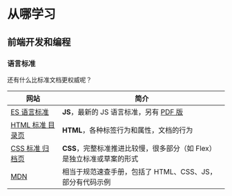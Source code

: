 #

# 从哪学习

## 前端开发和编程

### 语言标准

还有什么比标准文档更权威呢？

| 网站                                                         | 简介                                                                                                             |
| ------------------------------------------------------------ | ---------------------------------------------------------------------------------------------------------------- |
| [ES 语言标准](http://www.ecma-international.org/ecma-262/)   | **JS**，最新的 JS 语言标准，另有 [PDF 版](http://www.ecma-international.org/publications/standards/Ecma-262.htm) |
| [HTML 标准 目录页](https://html.spec.whatwg.org/multipage/)  | **HTML**，各种标签行为和属性，文档的行为                                                                         |
| [CSS 标准 归档页](https://www.w3.org/Style/CSS/current-work) | **CSS**，完整标准推进比较慢，很多部分（如 Flex）是独立标准或草案的形式                                           |
| [MDN](https://developer.mozilla.org/zh-CN/docs/Web)          | 相当于规范速查手册，包括了 HTML、CSS、JS，部分有代码示例                                                         |
